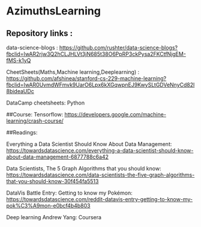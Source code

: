 # AzimuthsLearning

## Repository links :

data-science-blogs : https://github.com/rushter/data-science-blogs?fbclid=IwAR2rjw3Q2hCLJHLVt3jN685t38O6PpRP3ckPysa2FKCtfNjgEM-fMS-k1yQ

CheetSheets(Maths,Machine learning,Deeplearning) : https://github.com/afshinea/stanford-cs-229-machine-learning?fbclid=IwAR0UvmdWFmvk9UarO6Lpx6kXGqwpnEJ9KwySLtGDVeNnyCd82l8bideaUDc

DataCamp cheetsheets: 
Python

##Course:
Tensorflow: https://developers.google.com/machine-learning/crash-course/

##Readings:

Everything a Data Scientist Should Know About Data Management:
https://towardsdatascience.com/everything-a-data-scientist-should-know-about-data-management-6877788c6a42

Data Scientists, The 5 Graph Algorithms that you should know:
https://towardsdatascience.com/data-scientists-the-five-graph-algorithms-that-you-should-know-30f454fa5513

DataVis Battle Entry: Getting to know my Pokémon:
https://towardsdatascience.com/reddit-datavis-entry-getting-to-know-my-pok%C3%A9mon-e0bcf4b4b803

Deep learning Andrew Yang:
Coursera
